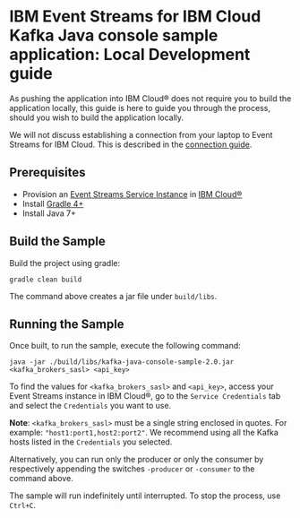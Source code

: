 # IBM Event Streams for IBM Cloud Kafka Java console sample application: Local Development guide
As pushing the application into IBM Cloud® does not require you to build the application locally, this guide is here to guide you through the process, should you wish to build the application locally.

We will not discuss establishing a connection from your laptop to Event Streams for IBM Cloud. This is described in the [connection guide](https://cloud.ibm.com/docs/services/EventStreams?topic=eventstreams-connecting#connecting).

## Prerequisites
* Provision an [Event Streams Service Instance](https://cloud.ibm.com/catalog/services/event-streams) in [IBM Cloud®](https://cloud.ibm.com/)
* Install [Gradle 4+](https://gradle.org/)
* Install Java 7+

## Build the Sample
Build the project using gradle:
```shell
gradle clean build
 ```

The command above creates a jar file under `build/libs`.

## Running the Sample
Once built, to run the sample, execute the following command:
```shell
java -jar ./build/libs/kafka-java-console-sample-2.0.jar <kafka_brokers_sasl> <api_key>
```

To find the values for `<kafka_brokers_sasl>` and `<api_key>`, access your Event Streams instance in IBM Cloud®, go to the `Service Credentials` tab and select the `Credentials` you want to use.

__Note__: `<kafka_brokers_sasl>` must be a single string enclosed in quotes. For example: `"host1:port1,host2:port2"`. We recommend using all the Kafka hosts listed in the `Credentials` you selected.

Alternatively, you can run only the producer or only the consumer by respectively appending the switches `-producer` or `-consumer`  to the command above.

The sample will run indefinitely until interrupted. To stop the process, use `Ctrl+C`.

